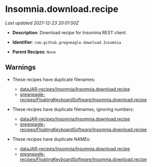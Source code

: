 # Insomnia.download.recipe

_Last updated 2021-12-23 20:01:50Z_

- **Description**: Download recipe for Insomina REST client.

- **Identifier**: `com.github.gregneagle.download.Insomnia`

- **Parent Recipes**: `None`


## Warnings

- These recipes have duplicate filenames:
    - [dataJAR-recipes/Insomnia/Insomnia.download.recipe](/autopkg-dupe-tracker/dataJAR-recipes/Insomnia/Insomnia.download.recipe)
    - [gregneagle-recipes/FloatingKeyboardSoftware/Insomnia.download.recipe](/autopkg-dupe-tracker/gregneagle-recipes/FloatingKeyboardSoftware/Insomnia.download.recipe)

- These recipes have duplicate filenames, ignoring numbers:
    - [dataJAR-recipes/Insomnia/Insomnia.download.recipe](/autopkg-dupe-tracker/dataJAR-recipes/Insomnia/Insomnia.download.recipe)
    - [gregneagle-recipes/FloatingKeyboardSoftware/Insomnia.download.recipe](/autopkg-dupe-tracker/gregneagle-recipes/FloatingKeyboardSoftware/Insomnia.download.recipe)

- These recipes have duplicate NAMEs:
    - [dataJAR-recipes/Insomnia/Insomnia.download.recipe](/autopkg-dupe-tracker/dataJAR-recipes/Insomnia/Insomnia.download.recipe)
    - [gregneagle-recipes/FloatingKeyboardSoftware/Insomnia.download.recipe](/autopkg-dupe-tracker/gregneagle-recipes/FloatingKeyboardSoftware/Insomnia.download.recipe)